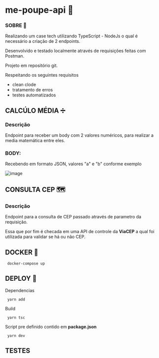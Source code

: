 # me-poupe-api :jigsaw:
### __SOBRE__ :paperclip:

Realizando um case tech utilizando TypeScript - NodeJs o qual é necessário a criação de 2 endpoints.

Desenvolvido e testado localmente através de requisições feitas com Postman.

Projeto em repositório git.

Respeitando os seguintes requisitos
  - clean clode
  - tratamento de erros
  - testes automatizados
  
  ## __CALCÚLO MÉDIA__ :heavy_division_sign:
  ### Descrição
  Endpoint para receber um body com 2 valores numéricos, para realizar a media matemática entre eles.
  
  ### __BODY__:
  Recebendo em formato JSON, valores "a" e "b" conforme exemplo
  
  ![image](https://user-images.githubusercontent.com/62576977/192172285-e699ab38-7ff5-4409-a3ce-21efad8b0e72.png)

  
  ## __CONSULTA CEP__ :world_map:
  ### Descrição
  Endpoint para a consulta de CEP passado através de parametro da requisição.
  
  Essa que por fim é checada em uma API de controle da __ViaCEP__ a qual foi utilizada para validar se há ou não CEP.
  
  
  ## __DOCKER__ :whale2:
  ```
   docker-compose up
  ```
  ## __DEPLOY__ :rocket:
  Dependencias
  ```
   yarn add 
  ```
  Build
  ```
   yarn tsc
  ```
  Script pre definido contido em __package.json__
  ```
   yarn dev
  ```
  
  ## __TESTES__
